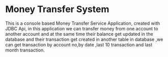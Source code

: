 # Money Transfer System
This is a console based Money Transfer Service Application,
created with JDBC Api, in this application we can transfer 
money from one account to another account and at the same time 
their balance get updated in the database and their transaction 
get created in another table in database ,we can get transaction by 
account no,by date ,last 10 transaction and last month transaction.

 
